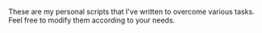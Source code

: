 These are my personal scripts that I've written to overcome various tasks. Feel free to modify them according to your needs.
